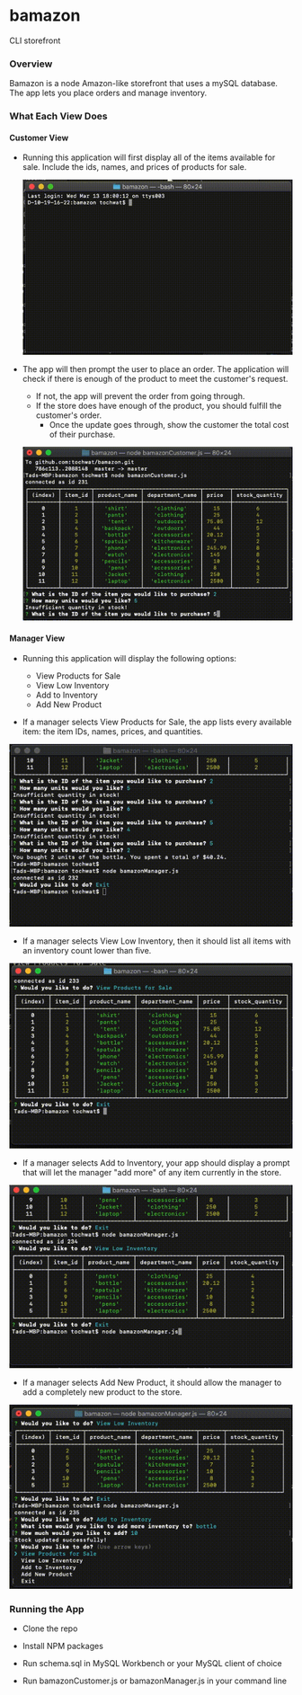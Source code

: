 # bamazon
CLI storefront


### Overview
Bamazon is a node Amazon-like storefront that uses a mySQL database. The app lets you place orders and manage inventory.

### What Each View Does

#### Customer View

* Running this application will first display all of the items available for sale. Include the ids, names, and prices of products for sale.

    ![display all items](/gifs/displayAll.gif)

* The app will then prompt the user to place an order. The application will check if there is enough of the product to meet the customer's request.
    * If not, the app will prevent the order from going through.
    * If the store does have enough of the product, you should fulfill the customer's order.
        * Once the update goes through, show the customer the total cost of their purchase.

    ![place order](/gifs/placeOrder.gif)


#### Manager View

* Running this application will display the following options:
    * View Products for Sale
    * View Low Inventory
    * Add to Inventory
    * Add New Product

* If a manager selects View Products for Sale, the app lists every available item: the item IDs, names, prices, and quantities. 

![view products](/gifs/view.gif)

* If a manager selects View Low Inventory, then it should list all items with an inventory count lower than five.

![view low inventory](/gifs/viewLow.gif)

* If a manager selects Add to Inventory, your app should display a prompt that will let the manager "add more" of any item currently in the store.

![add inventory](/gifs/add.gif)

* If a manager selects Add New Product, it should allow the manager to add a completely new product to the store.

![add new](/gifs/addNew.gif)


### Running the App

* Clone the repo

* Install NPM packages

* Run schema.sql in MySQL Workbench or your MySQL client of choice

* Run bamazonCustomer.js or bamazonManager.js in your command line
